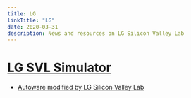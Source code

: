 ```yaml
---
title: LG
linkTitle: "LG"
date: 2020-03-31
description: News and resources on LG Silicon Valley Lab
---
```


# [LG SVL Simulator](https://www.lgsvlsimulator.com/)

* [Autoware modified by LG Silicon Valley Lab](https://github.com/lgsvl/Autoware)